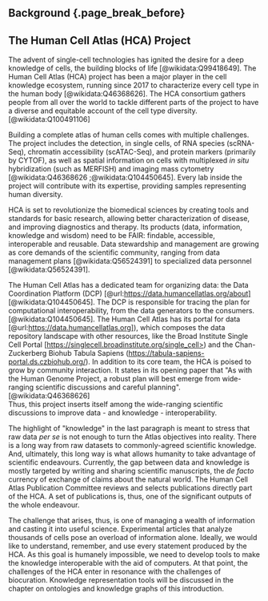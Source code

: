 ## Background {.page_break_before}

<!-- 1.4. The challenges of the Human Cell Atlas -->
## The Human Cell Atlas (HCA) Project

<!-- 1.4.1. The Human Cell Atlas project and its scope -->
<!-- 1.4.1.1. Participants -->
The advent of single-cell technologies has ignited the desire for a deep knowledge of cells, the building blocks of life [@wikidata:Q99418649]. 
The Human Cell Atlas (HCA) project has been a major player in the cell knowledge ecosystem, running since 2017 to characterize every cell type in the human body [@wikidata:Q46368626]. 
The HCA consortium gathers people from all over the world to tackle different parts of the project to have a diverse and equitable account of the cell type diversity. [@wikidata:Q100491106]  

<!-- - 1.4.1.2. Overview of main analytical techniques  -->
Building a complete atlas of human cells comes with multiple challenges. The project includes the detection, in single cells, of RNA species (scRNA-Seq), chromatin accessibility (scATAC-Seq), and protein markers (primarily by CYTOF), as well as spatial information on cells with multiplexed _in situ_ hybridization (such as MERFISH) and imaging mass cytometry [@wikidata:Q46368626 ;@wikidata:Q104450645]. Every lab inside the project will contribute with its expertise, providing samples representing human diversity.

HCA is set to revolutionize the biomedical sciences by creating tools and standards for basic research, allowing better characterization of disease, and improving diagnostics and therapy. 
Its products (data, information, knowledge and wisdom) need to be FAIR: findable, accessible, interoperable and reusable.
Data stewardship and management are growing as core demands of the scientific community, ranging from data management plans [@wikidata:Q56524391] to specialized data personnel [@wikidata:Q56524391].

<!-- 1.4.3. Data availability -->
<!-- - 1.4.3.1. As coordinated by the Human Cell Atlas -->
The Human Cell Atlas has a dedicated team for organizing data: the Data Coordination Platform (DCP) [@url:https://data.humancellatlas.org/about] [@wikidata:Q104450645].
The DCP is responsible for tracing the plan for computational interoperability, from the data generators to the consumers.[@wikidata:Q104450645].
The Human Cell Atlas has its portal for data [@url:https://data.humancellatlas.org]), which composes the data repository landscape with other resources, like the Broad Institute Single Cell Portal [https://singlecell.broadinstitute.org/single_cell>) and the Chan-Zuckerberg Biohub Tabula Sapiens (<https://tabula-sapiens-portal.ds.czbiohub.org/>). 
In addition to its core team, the HCA is poised to grow by community interaction. It states in its opening paper that "As with the Human Genome Project, a robust plan will best emerge from wide-ranging scientific discussions and careful planning".[@wikidata:Q46368626]  
Thus, this project inserts itself among the wide-ranging scientific discussions to improve data - and knowledge - interoperability. 

The highlight of "knowledge" in the last paragraph is meant to stress that raw data _per se_ is not enough to turn the Atlas objectives into reality. 
There is a long way from raw datasets to commonly-agreed scientific knowledge. 
And, ultimately, this long way is what allows humanity to take advantage of scientific endeavours.
Currently, the gap between data and knowledge is mostly targeted by writing and sharing scientific manuscripts, the _de facto_ currency of exchange of claims about the natural world. 
The Human Cell Atlas Publication Committee reviews and selects publications directly part of the HCA.
A set of publications is, thus, one of the significant outputs of the whole endeavour.

The challenge that arises, thus, is one of managing a wealth of information and casting it into useful science.
Experimental articles that analyze thousands of cells pose an overload of information alone. 
Ideally, we would like to understand, remember, and use every statement produced by the HCA.
As this goal is humanely impossible, we need to develop tools to make the knowledge interoperable with the aid of computers. 
At that point, the challenges of the HCA enter in resonance with the challenges of biocuration.
Knowledge representation tools will be discussed in the chapter on ontologies and knowledge graphs of this introduction. 
